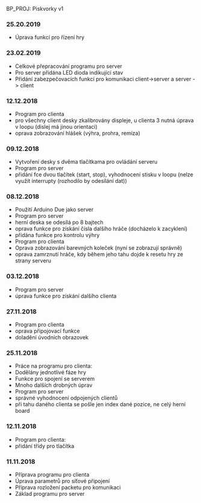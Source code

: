 BP_PROJ: Piskvorky v1

### 25.20.2019
- Úprava funkcí pro řízení hry

### 23.02.2019
- Celkové přepracování programu pro server
- Pro server přidána LED dioda indikující stav
- Přidání zabezpečovacích funkcí pro komunikaci client->server a server -> client

### 12.12.2018
- Program pro clienta
 - pro všechny client desky zkalibrovány displeje, u clienta 3 nutná úprava v loopu (dislej má jinou orientaci)
 - oprava zobrazování hlášek (výhra, prohra, remíza)

### 09.12.2018
- Vytvoření desky s dvěma tlačítkama pro ovládání serveru
- Program pro server
 - přidání fce dvou tlačítek (start, stop), vyhodnocení stisku v loopu (nelze využít interrupty (rozhodilo by odesílání dat))

### 08.12.2018
- Použití Arduino Due jako server
- Program pro server
 - herní deska se odesílá po 8 bajtech
 - oprava funkce pro získání čísla dalšího hráče (docházelo k zacyklení)
 - přidána funkce pro kontrolu výhry
- Program pro clienta
 - Oprava zobrazování barevných koleček (nyní se zobrazují správně)
 - oprava zamrznutí hráče, kdy během jeho tahu dojde k resetu hry ze strany serveru

### 03.12.2018
- Program pro server
 - úprava funkce pro získání dalšího clienta

### 27.11.2018
- Program pro clienta
 - oprava připojovací funkce
 - doladění úvodních obrazovek


### 25.11.2018
- Práce na programu pro clienta:
 - Dodělány jednotlivé fáze hry
 - Funkce pro spojení se serverem
 - Mnoho dalších drobných úprav
- Program pro server
 - správné vyhodnocení odpojených clientů
 - při tahu daného clienta se pošle jen index dané pozice, ne celý herní board


### 12.11.2018
- Program pro clienta:
 - přidání třídy pro tlačítka

### 11.11.2018
- Příprava programu pro clienta
 - Úprava parametrů pro síťové připojení
 - Příprava rozložení packetu pro komunikaci
- Základ programu pro server
